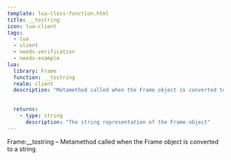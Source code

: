 ```yaml
---
template: lua-class-function.html
title: __tostring
icon: lua-client
tags:
  - lua
  - client
  - needs-verification
  - needs-example
lua:
  library: Frame
  function: __tostring
  realm: client
  description: "Metamethod called when the Frame object is converted to a string"
  
  
  returns:
    - type: string
      description: "The string representation of the Frame object"
---
```


<div class="lua__search__keywords">
Frame:__tostring &#x2013; Metamethod called when the Frame object is converted to a string
</div>
